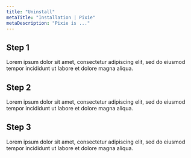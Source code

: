 ```yaml
---
title: "Uninstall"
metaTitle: "Installation | Pixie"
metaDescription: "Pixie is ..."
---
```


## Step 1

Lorem ipsum dolor sit amet, consectetur adipiscing elit, sed do eiusmod tempor incididunt ut labore et dolore magna aliqua.


## Step 2

Lorem ipsum dolor sit amet, consectetur adipiscing elit, sed do eiusmod tempor incididunt ut labore et dolore magna aliqua.


## Step 3

Lorem ipsum dolor sit amet, consectetur adipiscing elit, sed do eiusmod tempor incididunt ut labore et dolore magna aliqua.
